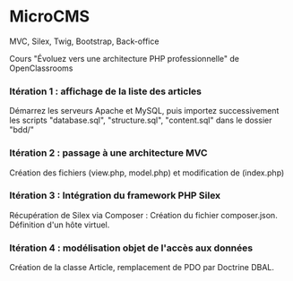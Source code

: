 # MicroCMS
MVC, Silex, Twig, Bootstrap, Back-office   


Cours "Évoluez vers une architecture PHP professionnelle" de OpenClassrooms


### Itération 1 : affichage de la liste des articles #

Démarrez les serveurs Apache et MySQL, puis importez successivement les scripts "database.sql", "structure.sql", "content.sql" dans le dossier "bdd/"


### Itération 2 : passage à une architecture MVC #

Création des fichiers (view.php, model.php) et modification de (index.php)


### Itération 3 : Intégration du framework PHP Silex #

Récupération de Silex via Composer : Création du fichier composer.json.   
Définition d'un hôte virtuel.  


### Itération 4 : modélisation objet de l'accès aux données #

Création de la classe Article, remplacement de PDO par Doctrine DBAL.   
